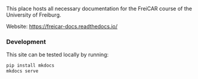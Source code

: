 This place hosts all necessary documentation for the FreiCAR course of the University of Freiburg.

Website: https://freicar-docs.readthedocs.io/

### Development

This site can be tested locally by running:
```bash
pip install mkdocs
mkdocs serve
```
